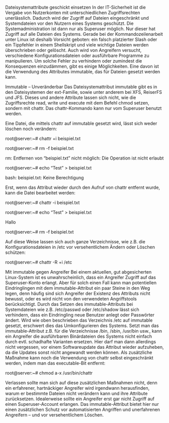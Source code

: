 Dateisystemattribute geschickt einsetzen
In der IT-Sicherheit ist die Vergabe von Nutzerkonten mit unterschiedlichen Zugriffsrechten unerlässlich. Dadurch wird der Zugriff auf Dateien eingeschränkt und Systemdateien vor den Nutzern eines Systems geschützt. Die Systemadministration ist dann nur als Superuser möglich. Nur dieser hat Zugriff auf alle Dateien des Systems. Gerade bei der Kommandozeilenarbeit unter Linux ist deshalb Vorsicht geboten: ein falsch platzierter Slash oder ein Tippfehler in einem Shellskript und viele wichtige Dateien werden überschrieben oder gelöscht. Auch wird von Angreifern versucht, verschiedene Konfigurationsdateien oder ausführbare Programme zu manipulieren. Um solche Fehler zu verhindern oder zumindest die Konsequenzen einzudämmen, gibt es einige Möglichkeiten. Eine davon ist die Verwendung des Attributes immutable, das für Dateien gesetzt werden kann.

Immutable – Unveränderbar
Das Dateisystemattribut immutable gibt es in den Dateisystemen der ext-Familie, sowie unter anderem bei XFS, ReiserFS und JFS. Dieses und andere Attribute lassen sich nicht, wie die Zugriffsrechte read, write und execute mit dem Befehl chmod setzen, sondern mit chattr. Das chattr-Kommando kann nur vom Superuser benutzt werden.

Eine Datei, die mittels chattr auf immutable gesetzt wird, lässt sich weder löschen noch verändern:

root@server:~# chattr +i beispiel.txt

root@server:~# rm -f beispiel.txt

rm: Entfernen von “beispiel.txt” nicht möglich: Die Operation ist nicht erlaubt

root@server:~# echo “Test” > beispiel.txt

bash: beispiel.txt: Keine Berechtigung

Erst, wenn das Attribut wieder durch den Aufruf von chattr entfernt wurde, kann die Datei bearbeitet werden:

root@server:~# chattr -i beispiel.txt

root@server:~# echo “Test” > beispiel.txt

Hallo

root@server:~# rm -f beispiel.txt

Auf diese Weise lassen sich auch ganze Verzeichnisse, wie z.B. die Konfigurationsdateien in /etc vor versehentlichem Ändern oder Löschen schützen:

root@server:~# chattr -R +i /etc

Mit immutable gegen Angreifer
Bei einem aktuellen, gut abgesicherten Linux-System ist es unwahrscheinlich, dass ein Angreifer Zugriff auf das Superuser-Konto erlangt. Aber für solch einen Fall kann man potentiellen Eindringlingen mit dem immutable-Attribut ein paar Steine in den Weg legen, denn häufig sind sich Angreifer der Existenz des Attributs nicht bewusst, oder es wird nicht von den verwendeten Angriffstools berücksichtigt. Durch das Setzen des immutable-Attributs bei Systemdateien wie z.B. /etc/passwd oder /etc/shadow lässt sich verhindern, dass ein Eindringling neue Benutzer anlegt oder Passwörter ändert. Wird wie oben beschrieben das Verzeichnis /etc auf immutable gesetzt, erschwert dies das Umkonfigurieren des Systems. Setzt man das immutable-Attribut z.B. für die Verzeichnisse /bin, /sbin, /usr/bin usw., kann ein Angreifer die ausführbaren Binärdateien des Systems nicht einfach durch evtl. schadhafte Varianten ersetzen. Hier darf man dann allerdings nicht vergessen, vor einem Softwareupdate das Attribut wieder aufzuheben, da die Updates sonst nicht angewandt werden können. Als zusätzliche Maßnahme kann noch die Verwendung von chattr selbst eingeschränkt werden, indem man das executable-Bit entfernt:

root@server:~# chmod a-x /usr/bin/chattr

Verlassen sollte man sich auf diese zusätzlichen Maßnahmen nicht, denn ein erfahrener, hartnäckiger Angreifer wird irgendwann herausfinden, warum er bestimmte Dateien nicht verändern kann und ihre Attribute zurücksetzen. Idealerweise sollte ein Angreifer erst gar nicht Zugriff auf einen Superuser-Account erlangen. Das immutable-Attribut bietet hier nur einen zusätzlichen Schutz vor automatisierten Angriffen und unerfahrenen Angreifern – und vor versehentlichem Löschen.

